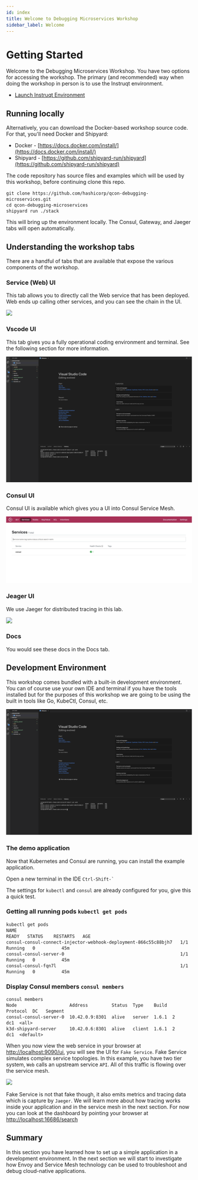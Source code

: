 ```yaml
---
id: index
title: Welcome to Debugging Microservices Workshop
sidebar_label: Welcome
---
```


# Getting Started

Welcome to the Debugging Microservices Workshop. You have two options for accessing the workshop. The primary (and recommended) way when doing the workshop in person is to use the Instruqt environment. 

* [Launch Instruqt Environment](https://play.instruqt.com/hashicorp/tracks/debugging-microservices)

## Running locally 

Alternatively, you can download the Docker-based workshop source code. For that, you'll need Docker and Shipyard:

* Docker - [https://docs.docker.com/install/](https://docs.docker.com/install/)
* Shipyard - [https://github.com/shipyard-run/shipyard](https://github.com/shipyard-run/shipyard)


The code repository has source files and examples which will be used by this workshop, before continuing clone this repo.

```shell
git clone https://github.com/hashicorp/qcon-debugging-microservices.git
cd qcon-debugging-microservices
shipyard run ./stack
```

This will bring up the environment locally. The Consul, Gateway, and Jaeger tabs will open automatically.

## Understanding the workshop tabs

There are a handful of tabs that are available that expose the various components of the workshop. 

### Service (Web) UI

This tab allows you to directly call the Web service  that  has been deployed. Web ends  up calling other services, and you can see the chain in the UI. 

![](images/getting_started/web.png)

### Vscode UI

This tab gives you a fully operational coding  environment and terminal. See the following section for more information.

![](images/getting_started/vscode.png)

### Consul UI

Consul UI is available which gives you a UI into Consul Service Mesh.

![](images/getting_started/consul_ui.png)

### Jeager UI

We use Jaeger for distributed tracing in this lab.

![](images/getting_started/jaeger.png)

### Docs

You would see these docs in the Docs tab.


## Development Environment

This workshop comes bundled with a built-in development environment. You can of course use your own IDE and terminal if you have the tools installed but for the purposes of this workshop we are going to be using the built in tools like Go, KubeCtl, Consul, etc.


![](images/getting_started/vscode.png)

### The demo application

Now that Kubernetes and Consul are running, you can install the example application.

Open a new terminal in the IDE ``Ctrl-Shift-` ``

The settings for `kubectl` and `consul` are already configured for you, give this a quick test.

### Getting all running pods `kubectl get pods`

```shell
kubectl get pods
NAME                                                              READY   STATUS    RESTARTS   AGE
consul-consul-connect-injector-webhook-deployment-866c55c88bjh7   1/1     Running   0          45m
consul-consul-server-0                                            1/1     Running   0          45m
consul-consul-fqn7l                                               1/1     Running   0          45m
```

<p>
  <Terminal target="vscode.container.shipyard" shell="/bin/bash" workdir="/work" user="root" expanded/>
</p>

### Display Consul members `consul members`

```shell
consul members
Node                    Address         Status  Type    Build  Protocol  DC   Segment
consul-consul-server-0  10.42.0.9:8301  alive   server  1.6.1  2         dc1  <all>
k3d-shipyard-server     10.42.0.6:8301  alive   client  1.6.1  2         dc1  <default>
```

<p>
  <Terminal target="vscode.container.shipyard" shell="/bin/bash" workdir="/work" user="root" expanded/>
</p>


When you now view the web service in your browser at [http://localhost:9090/ui](http://localhost:9090/ui), you will see the UI for `Fake Service`. Fake Service simulates complex service topologies. In this example, you have two tier system, `Web` calls an upstream service `API`. All of this traffic is flowing over the service mesh.

![](images/getting_started/web.png)

Fake Service is not that fake though, it also emits metrics and tracing data which is capture by `Jaeger`. We will learn more about how tracing works inside your application and in the service mesh in the next section. For now you can look at the dashboard by pointing your browser at [http://localhost:16686/search](http://localhost:16686/search)





## Summary

In this section you have learned how to set up a simple application in a development environment. In the next section we will start to investigate how Envoy and Service Mesh technology can be used to troubleshoot and debug cloud-native applications.